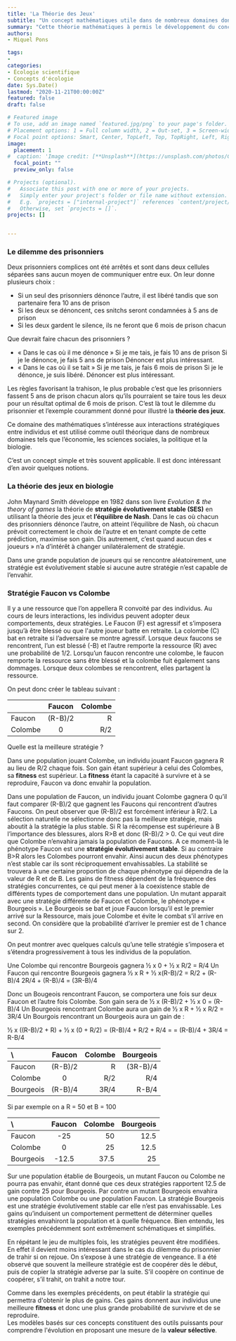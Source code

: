 ```yaml
---
title: 'La Théorie des Jeux'
subtitle: "Un concept mathématiques utile dans de nombreux domaines dont l'écologie."
summary: "Cette théorie mathématiques à permis le développement du concept de stratégie évolutivement stable (SES). Ces notions sont ont apporté de nouveaux éclairage sur la dynamique évolutive."
authors:
- Miquel Pons

tags:
- 
categories:
- Écologie scientifique
- Concepts d'écologie
date: Sys.Date()
lastmod: "2020-11-21T00:00:00Z"
featured: false
draft: false

# Featured image
# To use, add an image named `featured.jpg/png` to your page's folder.
# Placement options: 1 = Full column width, 2 = Out-set, 3 = Screen-width
# Focal point options: Smart, Center, TopLeft, Top, TopRight, Left, Right, BottomLeft, Bottom, BottomRight
image:
  placement: 1
#  caption: 'Image credit: [**Unsplash**](https://unsplash.com/photos/CpkOjOcXdUY)'
  focal_point: ""
  preview_only: false

# Projects (optional).
#   Associate this post with one or more of your projects.
#   Simply enter your project's folder or file name without extension.
#   E.g. `projects = ["internal-project"]` references `content/project/deep-learning/index.md`.
#   Otherwise, set `projects = []`.
projects: []


---
```


### Le dilemme des prisonniers 

Deux prisonniers complices ont été arrêtés et sont dans deux cellules séparées sans aucun moyen de communiquer entre eux. On leur donne plusieurs choix : 

-	Si un seul des prisonniers dénonce l’autre, il est libéré tandis que son partenaire fera 10 ans de prison
-	Si les deux se dénoncent, ces snitchs seront condamnées à 5 ans de prison
-	Si les deux gardent le silence, ils ne feront que 6 mois de prison chacun

Que devrait faire chacun des prisonniers ? 
-	« Dans le cas où il me dénonce »
Si je me tais, je fais 10 ans de prison
Si je le dénonce, je fais 5 ans de prison
Dénoncer est plus intéressant. 
-	« Dans le cas où il se tait »
Si je me tais, je fais 6 mois de prison
Si je le dénonce, je suis libéré. 
Dénoncer est plus intéressant.

Les règles favorisant la trahison, le plus probable c’est que les prisonniers fassent 5 ans de prison chacun alors qu’ils pourraient se taire tous les deux pour un résultat optimal de 6 mois de prison. C’est là tout le dilemme du prisonnier et l’exemple couramment donné pour illustré la **théorie des jeux**.  

Ce domaine des mathématiques s’intéresse aux interactions stratégiques entre individus et est utilisé comme outil théorique dans de nombreux domaines tels que l’économie, les sciences sociales, la politique et la biologie. 

C’est un concept simple et très souvent applicable. Il est donc intéressant d’en avoir quelques notions.

### La théorie des jeux en biologie

John Maynard Smith développe en 1982 dans son livre *Evolution & the theory of games* la théorie de **stratégie évolutivement stable (SES)** en utilisant la théorie des jeux et **l’équilibre de Nash**. Dans le cas où chacun des prisonniers dénonce l’autre, on atteint l’équilibre de Nash, où chacun prévoit correctement le choix de l’autre et en tenant compte de cette prédiction, maximise son gain. Dis autrement, c’est quand aucun des « joueurs » n’a d’intérêt à changer unilatéralement de stratégie.

Dans une grande population de joueurs qui se rencontre aléatoirement, une stratégie est évolutivement stable si aucune autre stratégie n’est capable de l’envahir. 

### Stratégie Faucon vs Colombe

Il y a une ressource que l’on appellera R convoité par des individus.
Au cours de leurs interactions, les individus peuvent adopter deux comportements, deux stratégies. 
Le Faucon (F) est agressif et s’imposera jusqu’à être blessé ou que l'autre joueur batte en retraite. 
La colombe (C) bat en retraite si l’adversaire se montre agressif. 
Lorsque deux faucons se rencontrent, l’un est blessé (-B) et l’autre remporte la ressource (R) avec une probabilité de 1/2.
Lorsqu’un faucon rencontre une colombe, le faucon remporte la ressource sans être blessé et la colombe fuit également sans dommages.
Lorsque deux colombes se rencontrent,  elles partagent la ressource. 

On peut donc créer le tableau suivant :


|               |     Faucon      |    Colombe     |
| :------------ | :-------------: | -------------: |
| Faucon        |   	(R-B)/2     |     	R        |
| Colombe       |        0        |      R/2       |


Quelle est la meilleure stratégie ? 

Dans une population jouant Colombe, un individu jouant Faucon gagnera R au lieu de R/2 chaque fois. Son gain étant supérieur à celui des Colombes, sa **fitness** est supérieur. La **fitness** étant la capacité à survivre et à se reproduire, Faucon va donc envahir la population. 

Dans une population de Faucon, un individu jouant Colombe gagnera 0 qu’il faut comparer (R-B)/2 que gagnent les Faucons qui rencontrent d’autres Faucons. On peut observer que (R-B)/2 est forcément inférieur à R/2. La sélection naturelle ne sélectionne donc pas la meilleure stratégie, mais aboutit à la stratégie la plus stable. 
Si R la récompense est supérieure à B l’importance des blessures, alors R>B et donc (R-B)/2 > 0. Ce qui veut dire que Colombe n’envahira jamais la population de Faucons. A ce moment-là le phénotype Faucon est une **stratégie évolutivement stable**.
Si au contraire B>R alors les Colombes pourront envahir. Ainsi aucun des deux phénotypes n’est stable car ils sont réciproquement envahissables. La stabilité se trouvera à une certaine proportion de chaque phénotype qui dépendra de la valeur de R et de B. Les gains de fitness dépendent de la fréquence des stratégies concurrentes, ce qui peut mener à la coexistence stable de différents types de comportement dans une population. 
Un mutant apparait avec une stratégie différente de Faucon et Colombe, le phénotype « Bourgeois ». 
Le Bourgeois se bat et joue Faucon lorsqu’il est le premier arrivé sur la Ressource, mais joue Colombe et évite le combat s’il arrive en second. On considère que la probabilité d’arriver le premier est de 1 chance sur 2. 

On peut montrer avec quelques calculs qu’une telle stratégie s’imposera et s’étendra progressivement à tous les individus de la population. 


Une Colombe qui rencontre Bourgeois gagnera ½ x 0 + ½ x R/2 = R/4
Un Faucon qui rencontre Bourgeois gagnera ½ x R + ½ x(R-B)/2 = R/2 + (R-B)/4
2R/4 + (R-B)/4 = (3R-B)/4

Donc un Bougeois rencontrant Faucon, se comportera une fois sur deux Faucon et l’autre fois Colombe. Son gain sera de ½ x (R-B)/2 + ½ x 0 = (R-B)/4
Un Bourgeois rencontrant Colombe aura un gain de ½ x R + ½ x R/2 = 3R/4
Un Bourgois rencontrant un Bourgeois aura un gain de :

½ x ((R-B)/2 + R) + ½ x (0 + R/2)  = (R-B)/4 + R/2 + R/4 = = (R-B)/4 + 3R/4 = R-B/4

|      \        |     Faucon      |    Colombe     |   Bourgeois    |
| :------------ | :-------------: | -------------: | -------------: |
| Faucon        |   	(R-B)/2     |     	R        |    (3R-B)/4    |
| Colombe       |        0        |      R/2       |      R/4       |
| Bourgeois     |     (R-B)/4     |      3R/4      |      R-B/4     |



Si par exemple on a R = 50 et B = 100


|      \        |     Faucon      |    Colombe     |   Bourgeois    |
| :------------ | :-------------: | -------------: | -------------: |
| Faucon        |       -25       |     	50       |      12.5      |
| Colombe       |        0        |       25       |      12.5      |
| Bourgeois     |      -12.5      |      37.5      |       25       |

Sur une population établie de Bourgeois, un mutant Faucon ou Colombe ne pourra pas envahir, étant donné que ces deux stratégies rapportent 12.5 de gain contre 25 pour Bourgeois. Par contre un mutant Bourgeois envahira une population Colombe ou une population Faucon. La stratégie Bourgeois est une stratégie évolutivement stable car elle n’est pas envahissable.
Les gains qu’induisent un comportement permettent de déterminer quelles stratégies envahiront la population et à quelle fréquence. Bien entendu, les exemples précédemment sont extrêmement schématiques et simplifiés. 

En répétant le jeu de multiples fois, les stratégies peuvent être modifiées. En effet il devient moins intéressant dans le cas du dilemme du prisonnier de trahir si on rejoue. On s’expose à une stratégie de vengeance. Il a été observé que souvent la meilleure stratégie est de coopérer dès le début, puis de copier la stratégie adverse par la suite. S’il coopère on continue de coopérer, s’il trahit, on trahit a notre tour. 

Comme dans les exemples précédents, on peut établir la stratégie qui permettra d'obtenir le plus de gains. Ces gains donnent aux individus une meilleure **fitness** et donc une plus grande probabilité de survivre et de se reproduire.  
Les modèles basés sur ces concepts constituent des outils puissants pour comprendre l'évolution en proposant une mesure de la **valeur sélective**. 


